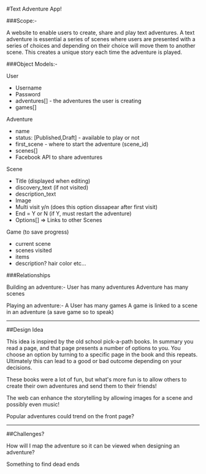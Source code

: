 #Text Adventure App!

###Scope:-

A website to enable users to create, share and play text adventures. A text adventure is essential a series of scenes where users are presented with a series of choices and depending on their choice will move them to another scene. This creates a unique story each time the adventure is played.


###Object Models:-

User

* Username
* Password 
* adventures[] - the adventures the user is creating
* games[]

Adventure

* name
* status: [Published,Draft] - available to play or not
* first_scene - where to start the adventure (scene_id)
* scenes[]
* Facebook API to share adventures

Scene

* Title (displayed when editing)
* discovery_text (if not visited)
* description_text
* Image
* Multi visit y/n (does this option dissapear after first visit)
* End = Y or N (if Y, must restart the adventure)
* Options[] => Links to other Scenes

Game (to save progress)

* current scene
* scenes visited
* items
* description? hair color etc...

###Relationships

Building an adventure:-
User has many adventures
Adventure has many scenes

Playing an adventure:-
A User has many games
A game is linked to a scene in an adventure (a save game so to speak)

- - -
##Design Idea

This idea is inspired by the old school pick-a-path books.
In summary you read a page, and that page presents a number of options to you. You choose an option by turning to a specific page in the book and this repeats. Ultimately this can lead to a good or bad outcome depending on your decisions.

These books were a lot of fun, but what's more fun is to allow others to create their own adventures and send them to their friends!

The web can enhance the storytelling by allowing images for a scene and possibly even music!

Popular adventures could trend on the front page?

- - -
##Challenges?

How will I map the adventure so it can be viewed when designing an adventure?

Something to find dead ends